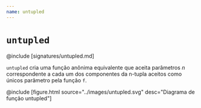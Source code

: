 ```yaml
---
name: untupled
---
```


# `untupled`

@include [signatures/untupled.md]

`untupled` cria uma função anônima equivalente que aceita parâmetros _n_
correspondente a cada um dos componentes da n-tupla aceitos como únicos
parâmetro pela função `f`.

@include [figure.html source="../images/untupled.svg" desc="Diagrama de função untupled"]
